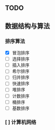 ## TODO
## 数据结构与算法
### 排序算法
* [x] 冒泡排序
* [ ] 选择排序
* [ ] 插入排序
* [ ] 希尔排序
* [ ] 归并排序
* [ ] 快速排序
* [ ] 堆排序
* [ ] 计数排序
* [ ] 桶排序
* [ ] 基数排序 

### [ ] 计算机网络